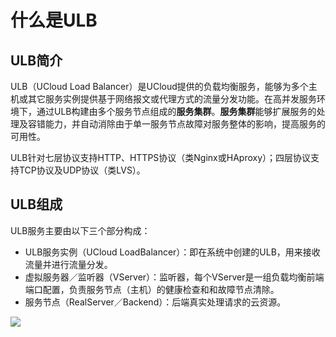 # 什么是ULB

## ULB简介

ULB（UCloud Load Balancer）是UCloud提供的负载均衡服务，能够为多个主机或其它服务实例提供基于网络报文或代理方式的流量分发功能。在高并发服务环境下，通过ULB构建由多个服务节点组成的**服务集群**。**服务集群**能够扩展服务的处理及容错能力，并自动消除由于单一服务节点故障对服务整体的影响，提高服务的可用性。

ULB针对七层协议支持HTTP、HTTPS协议（类Nginx或HAproxy）；四层协议支持TCP协议及UDP协议（类LVS）。

## ULB组成

ULB服务主要由以下三个部分构成：

* ULB服务实例（UCloud LoadBalancer）：即在系统中创建的ULB，用来接收流量并进行流量分发。
* 虚拟服务器／监听器（VServer）：监听器，每个VServer是一组负载均衡前端端口配置，负责服务节点（主机）的健康检查和和故障节点清除。
* 服务节点（RealServer／Backend）：后端真实处理请求的云资源。

![](https://static.ucloud.cn/4f99935ea27846559c12661ac55d34f1.png)

